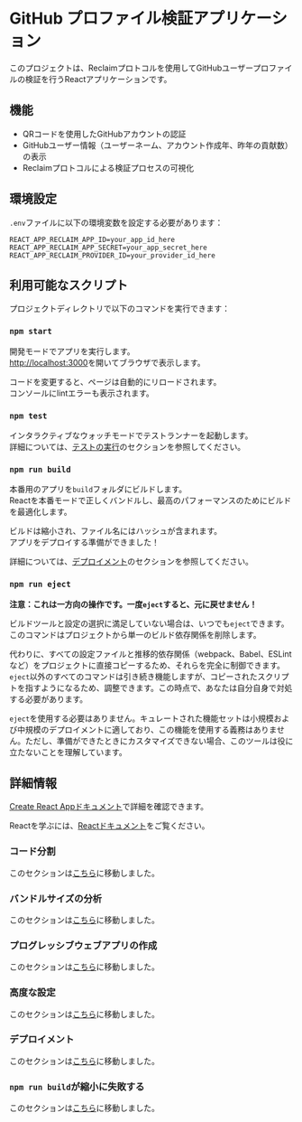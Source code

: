 # GitHub プロファイル検証アプリケーション

このプロジェクトは、Reclaimプロトコルを使用してGitHubユーザープロファイルの検証を行うReactアプリケーションです。

## 機能

- QRコードを使用したGitHubアカウントの認証
- GitHubユーザー情報（ユーザーネーム、アカウント作成年、昨年の貢献数）の表示
- Reclaimプロトコルによる検証プロセスの可視化

## 環境設定

`.env`ファイルに以下の環境変数を設定する必要があります：

```
REACT_APP_RECLAIM_APP_ID=your_app_id_here
REACT_APP_RECLAIM_APP_SECRET=your_app_secret_here
REACT_APP_RECLAIM_PROVIDER_ID=your_provider_id_here
```

## 利用可能なスクリプト

プロジェクトディレクトリで以下のコマンドを実行できます：

### `npm start`

開発モードでアプリを実行します。\
[http://localhost:3000](http://localhost:3000)を開いてブラウザで表示します。

コードを変更すると、ページは自動的にリロードされます。\
コンソールにlintエラーも表示されます。

### `npm test`

インタラクティブなウォッチモードでテストランナーを起動します。\
詳細については、[テストの実行](https://facebook.github.io/create-react-app/docs/running-tests)のセクションを参照してください。

### `npm run build`

本番用のアプリを`build`フォルダにビルドします。\
Reactを本番モードで正しくバンドルし、最高のパフォーマンスのためにビルドを最適化します。

ビルドは縮小され、ファイル名にはハッシュが含まれます。\
アプリをデプロイする準備ができました！

詳細については、[デプロイメント](https://facebook.github.io/create-react-app/docs/deployment)のセクションを参照してください。

### `npm run eject`

**注意：これは一方向の操作です。一度`eject`すると、元に戻せません！**

ビルドツールと設定の選択に満足していない場合は、いつでも`eject`できます。このコマンドはプロジェクトから単一のビルド依存関係を削除します。

代わりに、すべての設定ファイルと推移的依存関係（webpack、Babel、ESLintなど）をプロジェクトに直接コピーするため、それらを完全に制御できます。`eject`以外のすべてのコマンドは引き続き機能しますが、コピーされたスクリプトを指すようになるため、調整できます。この時点で、あなたは自分自身で対処する必要があります。

`eject`を使用する必要はありません。キュレートされた機能セットは小規模および中規模のデプロイメントに適しており、この機能を使用する義務はありません。ただし、準備ができたときにカスタマイズできない場合、このツールは役に立たないことを理解しています。

## 詳細情報

[Create React Appドキュメント](https://facebook.github.io/create-react-app/docs/getting-started)で詳細を確認できます。

Reactを学ぶには、[Reactドキュメント](https://reactjs.org/)をご覧ください。

### コード分割

このセクションは[こちら](https://facebook.github.io/create-react-app/docs/code-splitting)に移動しました。

### バンドルサイズの分析

このセクションは[こちら](https://facebook.github.io/create-react-app/docs/analyzing-the-bundle-size)に移動しました。

### プログレッシブウェブアプリの作成

このセクションは[こちら](https://facebook.github.io/create-react-app/docs/making-a-progressive-web-app)に移動しました。

### 高度な設定

このセクションは[こちら](https://facebook.github.io/create-react-app/docs/advanced-configuration)に移動しました。

### デプロイメント

このセクションは[こちら](https://facebook.github.io/create-react-app/docs/deployment)に移動しました。

### `npm run build`が縮小に失敗する

このセクションは[こちら](https://facebook.github.io/create-react-app/docs/troubleshooting#npm-run-build-fails-to-minify)に移動しました。
